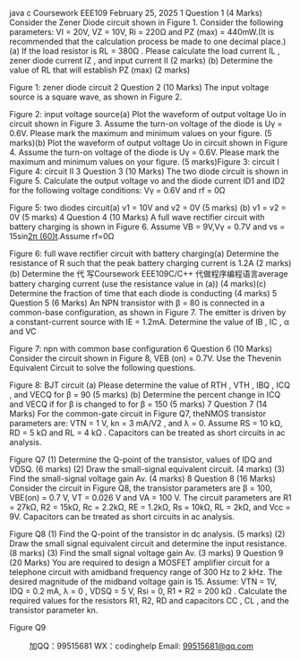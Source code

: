 java c
Coursework EEE109 
February   25,   2025
1 Question 1 (4 Marks) Consider   the   Zener   Diode   circuit   shown   in   Figure   1.    Consider   the   following   parameters:    VI      = 20V,   VZ      =   10V,   Ri      = 220Ω and   PZ      (max) = 440mW.(It   is   recommended   that   the   calculation   process   be   made   to one decimal place.)(a)   If   the   load   resistor   is   RL      = 380Ω   .    Please   calculate   the   load   current IL   ,   zener   diode   current IZ   ,   and   input current II                (2   marks)
(b)      Determine   the   value   of   RL      that   will   establish   PZ   (max)                                                                           (2   marks)

Figure   1:   zener   diode   circuit
2 Question 2 (10 Marks) 
The   input   voltage   source   is   a   square   wave,   as   shown   in   Figure   2.

Figure   2:   input   voltage   source(a)      Plot   the   waveform   of   output   voltage   Uo      in   circuit   shown   in   Figure   3.    Assume   the   turn-on   voltage   of   the diode   is   Uγ    = 0.6V.    Please   mark   the   maximum   and   minimum   values   on   your   figure.                                                 (5   marks)(b)      Plot   the   waveform   of   output   voltage   Uo      in   circuit   shown   in   Figure   4.    Assume   the   turn-on   voltage   of   the diode   is   Uγ    = 0.6V.    Please   mark   the   maximum   and   minimum   values   on   your   figure.                                                 (5   marks)Figure   3:   circuit   I 
Figure   4:   circuit   II
3 Question 3 (10 Marks) 
The   two   diode   circuit   is   shown   in   Figure   5.    Calculate   the   output   voltage   vo    and   the   diode   current   ID1    and   ID2    for   the   following   voltage   conditions:    Vγ = 0.6V   and   rf      =   0Ω

Figure   5:   two   diodes   circuit(a)      v1    =   10V   and   v2    = 0V                                                                                                                                                                                                                                                                                                                                                       (5   marks)
(b)      v1    = v2    = 0V                                                                                                                                                                                                                                                                                                                                                                                                               (5   marks)
4 Question 4 (10 Marks) 
A   full   wave   rectifier   circuit   with   battery   charging   is   shown   in   Figure   6.    Assume      VB      =   9V,Vγ =   0.7V   and vs      =   15sin[2π (60)t](V).Assume rf=0Ω

Figure   6:   full   wave   rectifier   circuit   with   battery   charging(a)      Determine   the   resistance   of   R   such   that   the   peak   battery   charging   current   is   1.2A                                                       (2   marks)(b)    Determine   the   代 写Coursework EEE109C/C++
代做程序编程语言average   battery   charging   current   (use   the   resistance   value   in   (a))                                                                   (4   marks)(c)      Determine   the   fraction   of   time   that   each   diode   is   conducting                                                                                                                                                                  (4   marks)
5 Question 5 (6 Marks) 
An   NPN   transistor   with   β   =   80   is   connected   in   a   common-base   configuration,   as   shown   in   Figure   7.    The emitter   is   driven   by   a   constant-current   source   with   IE    =   1.2mA.   Determine   the   value   of IB   ,   IC   ,   α   and   VC

Figure   7:   npn   with   common   base   configuration
6 Question 6 (10 Marks) 
Consider   the   circuit   shown   in   Figure   8,   VEB   (on)   =   0.7V.    Use   the   Thevenin   Equivalent   Circuit   to   solve   the following   questions.

Figure   8:   BJT   circuit
(a)      Please   determine   the   value   of   RTH   ,   VTH   ,   IBQ   ,   ICQ   ,   and   VECQ      for   β   = 90            (5   marks)
(b)      Determine   the   percent   change   in   ICQ      and   VECQ      if   for   β   is   changed   to   for   β   =   150                                                          (5   marks)
7 Question 7 (14 Marks) 
For   the   common-gate   circuit   in   Figure   Q7, theNMOS   transistor   parameters   are:   VTN =   1 V, kn = 3   mA/V2   , and   λ   =   0. Assume   RS         =   10 kΩ, RD         =   5 kΩ   and   RL         =   4 kΩ   . Capacitors   can   be   treated   as short circuits in   ac   analysis. 


Figure   Q7
(1) Determine   the   Q-point   of   the   transistor, values   of   IDQ      and   VDSQ.    (6   marks)
(2) Draw   the   small-signal   equivalent   circuit.   (4 marks)
(3) Find   the   small-signal   voltage   gain   Av. (4 marks)
8 Question 8 (16 Marks) 
Consider   the   circuit   in   Figure   Q8, the   transistor   parameters   are   β    =   100,    VBE(on)       =   0.7 V,    VT         =   0.026 V   and   VA      =   100 V. The   circuit   parameters   are   R1 =   27kΩ, R2 = 15kΩ, Rc =   2.2kΩ, RE =   1.2kΩ, Rs = 10kΩ, RL      =   2kΩ, and   Vcc         =   9V. Capacitors   can   be   treated   as   short   circuits   in   ac   analysis.

Figure   Q8
(1)   Find the Q-point of   the transistor in dc analysis.         (5 marks)
(2)   Draw the small signal equivalent circuit and   determine   the   input resistance.   (8   marks)
(3)   Find the small signal voltage gain Av.                                  (3 marks)
9 Question 9 (20 Marks) 
You   are   required   to   design   a   MOSFET   amplifier   circuit   for   a   telephone   circuit   with   amidband    frequency range of   300 Hz to 2 kHz. The desired magnitude of   the midband voltage   gain   is   15.
Assume: VTN      =   1V, IDQ       =   0.2 mA, λ    = 0   , VDSQ      =   5   V, Rsi       =   0, R1    + R2       =   200   kΩ   .
Calculate the required values for the resistors R1, R2, RD      and capacitors   CC   ,   CL   ,   and the transistor   parameter kn.

Figure   Q9

         
加QQ：99515681  WX：codinghelp  Email: 99515681@qq.com
